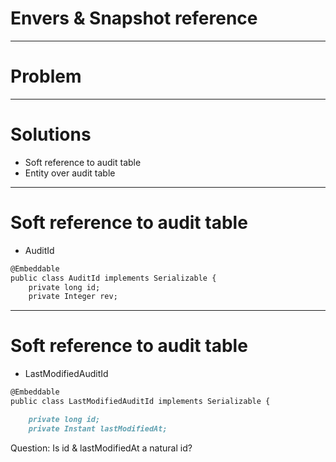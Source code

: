Envers & Snapshot reference
===


---

# Problem



---
# Solutions

- Soft reference to audit table
- Entity over audit table

---

# Soft reference to audit table

- AuditId
```md
@Embeddable
public class AuditId implements Serializable {
    private long id;
    private Integer rev;

```
---
# Soft reference to audit table

- LastModifiedAuditId
```md
@Embeddable
public class LastModifiedAuditId implements Serializable {

    private long id;
    private Instant lastModifiedAt;
```
Question:
Is id & lastModifiedAt a natural id?